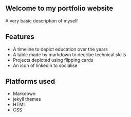 ## Welcome to my portfolio website
A very basic description of myself

## Features
- A timeline to depict education over the years
- A table made by markdown to decribe technical skills
- Projects depicted using flipping cards
- An icon of linkedin to socialise


## Platforms used
- Markdown
- jekyll themes
- HTML
- CSS
